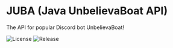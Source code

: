 # JUBA (Java UnbelievaBoat API)
The API for popular Discord bot UnbelievaBoat!

![License](https://img.shields.io/github/license/ItsGJK/JUBA.svg?style=flat-square) ![Release](https://img.shields.io/github/release/ItsGJK/JUBA.svg?style=flat-square)
